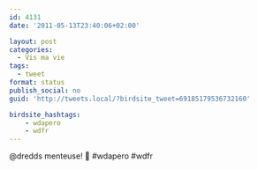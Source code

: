 ```yaml
---
id: 4131
date: '2011-05-13T23:40:06+02:00'

layout: post
categories:
  - Vis ma vie
tags:
  - tweet
format: status
publish_social: no
guid: 'http://tweets.local/?birdsite_tweet=69185179536732160'

birdsite_hashtags:
    - wdapero
    - wdfr
---
```


@dredds menteuse! 🙂 #wdapero #wdfr